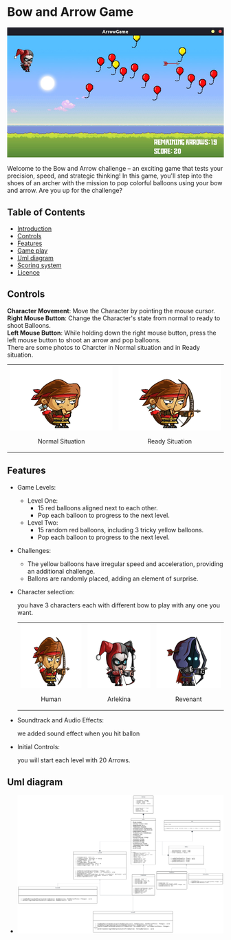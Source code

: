 # Bow and Arrow Game

<p align="center">
  <img src="./Readme/intro.jpg" alt="Alt text" />
</p>

Welcome to the Bow and Arrow challenge – an exciting game that tests your precision,
speed, and strategic thinking! In this game, you'll step into the shoes of an archer with
the mission to pop colorful balloons using your bow and arrow. Are you up for the
challenge?

## Table of Contents

- [Introduction](#Introduction)
- [Controls](#Controls)
- [Features](#features)
- [Game play](#Game%20play)
- [Uml diagram](#uml%20diagram)
- [Scoring system](#Scoring%20system)
- [Licence](#Licence)

## Controls
                    
**Character Movement**: Move the Character by pointing the mouse cursor.  
**Right Mouse Button**: Change the Character's state from normal to ready to shoot Balloons.    
**Left Mouse Button**: While holding down the right mouse button, press the left mouse button to shoot an arrow and pop balloons.                      
There are some photos to Charcter in Normal situation and in 
Ready situation. 
   <table>
  <tr>
    <td align="center">
      <img src="./characters/HumanCase0.png" alt="Image 1" width="250" height="150">
      <p>Normal Situation</p>
    </td>
    <td align="center">
      <img src="./characters/HumanCase1.png" alt="Image 2" width="250" height="150">
      <p>Ready Situation</p>
    </td>
  </tr></table>

## Features
- Game Levels:
  - Level One:
    - 15 red balloons aligned next to each other.
    - Pop each balloon to progress to the next level.
  - Level Two:
    - 15 random red balloons, including 3 tricky yellow balloons.
    - Pop each balloon to progress to the next level.

- Challenges:
  - The yellow balloons have irregular speed and acceleration, providing an additional challenge.
  - Ballons are randomly placed, adding an element of surprise.
- Character selection:
  <p>
  you have 3 characters each with different bow to play with any one you want.<p>
    <table>
  <tr>
    <td align="center">
      <img src="./characters/HumanCase1.png" alt="Image 1" width="250" height="150">
      <p>Human</p>
    </td>
    <td align="center">
      <img src="./characters/ArlekinaCase1.png" alt="Image 2" width="250" height="150">
      <p>Arlekina</p>
    </td>
    <td align="center">
      <img src="./characters/RevenantCase1.png" alt="Image 3" width="250" height="150">
      <p>Revenant</p>
    </td>
  </tr></table>

- Soundtrack and Audio Effects:

  we added sound effect when you hit ballon

- Initial Controls:

  you will start each level with 20 Arrows.

## Uml diagram

- <img src="./Readme//UML diagrams.svg" alt="SVG Image" />
